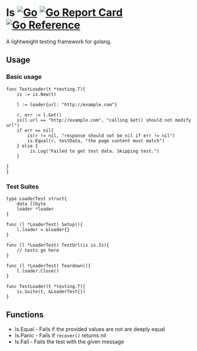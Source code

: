 # Is [![Go](https://github.com/yehan2002/is/actions/workflows/go.yml/badge.svg)](https://github.com/yehan2002/is/actions/workflows/go.yml) [![Go Report Card](https://goreportcard.com/badge/github.com/yehan2002/is/v2)](https://goreportcard.com/report/github.com/yehan2002/is/v2)[![Go Reference](https://pkg.go.dev/badge/github.com/yehan2002/is/v2.svg)](https://pkg.go.dev/github.com/yehan2002/is/v2)


A lightweight testing framework for golang.

## Usage

### Basic usage

```golang
func TestLoader(t *testing.T){
    is := is.New(t)
    
    l := loader{url: "http://example.com"}
    
    r, err := l.Get()
    is(l.url == "http://example.com", "calling Get() should not modify url")
    if err == nil{
        is(r != nil, "response should not be nil if err != nil")
        is.Equal(r, testData, "the page content must match")
    } else {
         is.Log("Failed to get test data. Skipping test.")
    }

}
}

```

### Test Suites

```golang
type LoaderTest struct{
    data []byte
    loader *loader
}

func (l *LoaderTest) Setup(){
    l.loader = &loader{}
}

func (l *LoaderTest) TestUrl(is is.Is){
    // tests go here
}

func (l *LoaderTest) Teardown(){
    l.loader.Close()
}

func TestLoader(t *testing.T){
    is.Suite(t, &LoaderTest{})
}

```

## Functions

* Is.Equal - Fails if the provided values are not are deeply equal
* Is.Panic - Fails if `recover()` returns nil
* Is.Fail - Fails the test with the given message
